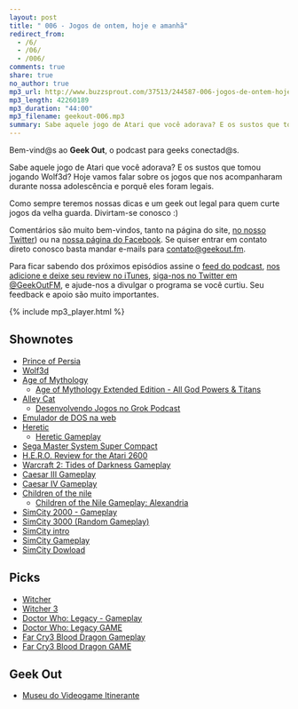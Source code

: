 ```yaml
---
layout: post
title: " 006 - Jogos de ontem, hoje e amanhã"
redirect_from:
  - /6/
  - /06/
  - /006/
comments: true
share: true
no_author: true
mp3_url: http://www.buzzsprout.com/37513/244587-006-jogos-de-ontem-hoje-e-amanha.mp3
mp3_length: 42260189
mp3_duration: "44:00"
mp3_filename: geekout-006.mp3
summary: Sabe aquele jogo de Atari que você adorava? E os sustos que tomou jogando Wolf3d? Hoje vamos falar sobre os jogos que nos acompanharam durante nossa adolescência e porquê eles foram legais. Como sempre teremos nossas dicas e um geek out legal para quem curte jogos da velha guarda. Divirtam-se conosco :)
---
```


Bem-vind@s ao **Geek Out**, o podcast para geeks conectad@s.

Sabe aquele jogo de Atari que você adorava? E os sustos que tomou jogando Wolf3d? Hoje vamos falar sobre os jogos que nos acompanharam durante nossa adolescência e porquê eles foram legais.

Como sempre teremos nossas dicas e um geek out legal para quem curte jogos da velha guarda. Divirtam-se conosco :)

Comentários são muito bem-vindos, tanto na página do site, [no nosso Twitter](https://twitter.com/geekoutfm)) ou na [nossa página do Facebook](https://www.facebook.com/geekoutfm). Se quiser entrar em contato direto conosco basta mandar e-mails para [contato@geekout.fm](mailto:contato@geekout.fm).

Para ficar sabendo dos próximos episódios assine o [feed do podcast](/feed.xml), [nos adicione e deixe seu review no iTunes](https://itunes.apple.com/br/podcast/geek-out/id956387481), [siga-nos no Twitter em @GeekOutFM](https://twitter.com/GeekoutFM), e ajude-nos a divulgar o programa se você curtiu. Seu feedback e apoio são muito importantes.

{% include mp3_player.html %}

## Shownotes
* [Prince of Persia](http://en.wikipedia.org/wiki/Prince_of_Persia_(1989_video_game))
* [Wolf3d](https://en.wikipedia.org/wiki/Wolfenstein_3D)
* [Age of Mythology](http://store.steampowered.com/app/266840/)
  * [Age of Mythology Extended Edition - All God Powers & Titans](http://youtu.be/GCaKhlOkaJ0)
* [Alley Cat](https://en.wikipedia.org/wiki/Alley_Cat_%28video_game%29)
  * [Desenvolvendo Jogos no Grok Podcast](http://www.grokpodcast.com/series/desenvolvendo-games/)
* [Emulador de DOS na web](https://archive.org/details/softwarelibrary_msdos_games)
* [Heretic](http://pt.wikipedia.org/wiki/Heretic_%28jogo_eletr%C3%B4nico%29)
  * [Heretic Gameplay](http://youtu.be/0Xklmh0dz2I)
* [Sega Master System Super Compact](http://youtu.be/RrOdnNTp4JM)
* [H.E.R.O. Review for the Atari 2600](http://youtu.be/dFyJYFklNY0)
* [Warcraft 2: Tides of Darkness Gameplay](http://youtu.be/CSeONuQXKww)
* [Caesar III Gameplay](http://youtu.be/xTxTXUtge30)
* [Caesar IV Gameplay](http://youtu.be/07ppx_8a6R0)
* [Children of the nile](http://www.gog.com/game/children_of_the_nile_complete)
  * [Children of the Nile Gameplay: Alexandria](http://youtu.be/Pg2TEqWs704)
* [SimCity 2000 - Gameplay](http://youtu.be/nL3FubMdOOg)
* [SimCity 3000 (Random Gameplay)](http://youtu.be/C26JchSyMCM)
* [SimCity intro](http://youtu.be/uFa3ET9FUzI)
* [SimCity Gameplay](http://youtu.be/yWLClUwAHGc)
* [SimCity Dowload](https://www.origin.com/pt-br/store/buy/simcity-2013-/mac-pc-download/base-game/standard-edition)

## Picks

* [Witcher](https://en.wikipedia.org/wiki/The_Witcher)
* [Witcher 3](https://en.wikipedia.org/wiki/The_Witcher_3:_Wild_Hunt)
* [Doctor Who: Legacy - Gameplay](http://youtu.be/S1LBH9XPEMk)
* [Doctor Who: Legacy GAME](http://youtu.be/S1LBH9XPEMk)
* [Far Cry3 Blood Dragon Gameplay](http://youtu.be/BE9xb4UeGgY)
* [Far Cry3 Blood Dragon GAME](http://far-cry.ubi.com/fc3blooddragon/en-gb/home/index.aspx)

## Geek Out
* [Museu do Videogame Itinerante](https://www.facebook.com/museudovideogameitinerante/timeline)
